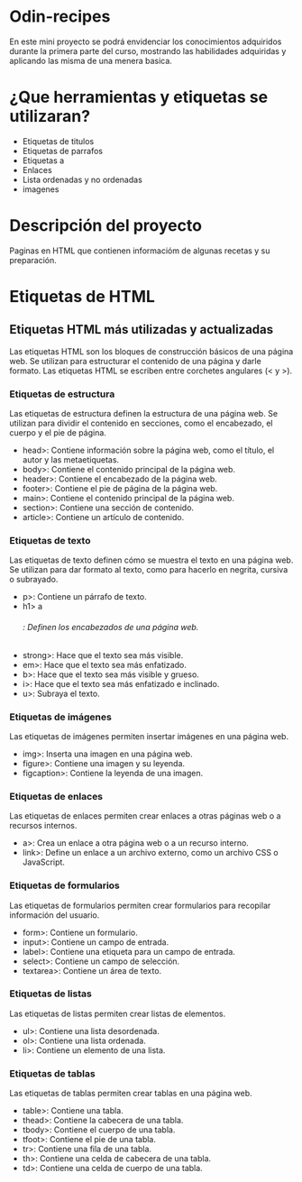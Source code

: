 # Odin-recipes
En este mini proyecto se podrá envidenciar los conocimientos adquiridos durante la primera parte del curso, mostrando las habilidades adquiridas y aplicando las misma de una menera basica. 

# ¿Que herramientas y etiquetas se utilizaran?
* Etiquetas de titulos
* Etiquetas de parrafos
* Etiquetas a
* Enlaces
* Lista ordenadas y no ordenadas
* imagenes

# Descripción del proyecto
Paginas en HTML que contienen informacióm de algunas recetas y su preparación.

# Etiquetas de HTML

## Etiquetas HTML más utilizadas y actualizadas

Las etiquetas HTML son los bloques de construcción básicos de una página web. Se utilizan para estructurar el contenido de una página y darle formato. Las etiquetas HTML se escriben entre corchetes angulares (< y >).

### Etiquetas de estructura
Las etiquetas de estructura definen la estructura de una página web. Se utilizan para dividir el contenido en secciones, como el encabezado, el cuerpo y el pie de página.

* head>: Contiene información sobre la página web, como el título, el autor y las metaetiquetas.
* body>: Contiene el contenido principal de la página web.
* header>: Contiene el encabezado de la página web.
* footer>: Contiene el pie de página de la página web.
* main>: Contiene el contenido principal de la página web.
* section>: Contiene una sección de contenido.
* article>: Contiene un artículo de contenido.

### Etiquetas de texto
Las etiquetas de texto definen cómo se muestra el texto en una página web. Se utilizan para dar formato al texto, como para hacerlo en negrita, cursiva o subrayado.

* p>: Contiene un párrafo de texto.
* h1> a <h6>: Definen los encabezados de una página web.
* strong>: Hace que el texto sea más visible.
* em>: Hace que el texto sea más enfatizado.
* b>: Hace que el texto sea más visible y grueso.
* i>: Hace que el texto sea más enfatizado e inclinado.
* u>: Subraya el texto.

### Etiquetas de imágenes
Las etiquetas de imágenes permiten insertar imágenes en una página web.

* img>: Inserta una imagen en una página web.
* figure>: Contiene una imagen y su leyenda.
* figcaption>: Contiene la leyenda de una imagen.

### Etiquetas de enlaces
Las etiquetas de enlaces permiten crear enlaces a otras páginas web o a recursos internos.

* a>: Crea un enlace a otra página web o a un recurso interno.
* link>: Define un enlace a un archivo externo, como un archivo CSS o JavaScript.

### Etiquetas de formularios
Las etiquetas de formularios permiten crear formularios para recopilar información del usuario.

* form>: Contiene un formulario.
* input>: Contiene un campo de entrada.
* label>: Contiene una etiqueta para un campo de entrada.
* select>: Contiene un campo de selección.
* textarea>: Contiene un área de texto.

### Etiquetas de listas
Las etiquetas de listas permiten crear listas de elementos.

* ul>: Contiene una lista desordenada.
* ol>: Contiene una lista ordenada.
* li>: Contiene un elemento de una lista.

### Etiquetas de tablas
Las etiquetas de tablas permiten crear tablas en una página web.

* table>: Contiene una tabla.
* thead>: Contiene la cabecera de una tabla.
* tbody>: Contiene el cuerpo de una tabla.
* tfoot>: Contiene el pie de una tabla.
* tr>: Contiene una fila de una tabla.
* th>: Contiene una celda de cabecera de una tabla.
* td>: Contiene una celda de cuerpo de una tabla.

